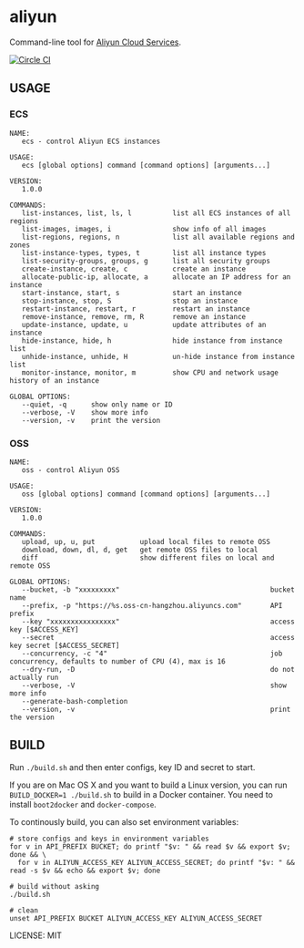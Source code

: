 aliyun
======

Command-line tool for [Aliyun Cloud Services](http://www.aliyun.com/product/).

[![Circle CI](https://circleci.com/gh/caiguanhao/aliyun.svg?style=svg)](https://circleci.com/gh/caiguanhao/aliyun)

USAGE
-----

### ECS

```help
NAME:
   ecs - control Aliyun ECS instances

USAGE:
   ecs [global options] command [command options] [arguments...]

VERSION:
   1.0.0

COMMANDS:
   list-instances, list, ls, l          list all ECS instances of all regions
   list-images, images, i               show info of all images
   list-regions, regions, n             list all available regions and zones
   list-instance-types, types, t        list all instance types
   list-security-groups, groups, g      list all security groups
   create-instance, create, c           create an instance
   allocate-public-ip, allocate, a      allocate an IP address for an instance
   start-instance, start, s             start an instance
   stop-instance, stop, S               stop an instance
   restart-instance, restart, r         restart an instance
   remove-instance, remove, rm, R       remove an instance
   update-instance, update, u           update attributes of an instance
   hide-instance, hide, h               hide instance from instance list
   unhide-instance, unhide, H           un-hide instance from instance list
   monitor-instance, monitor, m         show CPU and network usage history of an instance

GLOBAL OPTIONS:
   --quiet, -q		show only name or ID
   --verbose, -V	show more info
   --version, -v	print the version
```

### OSS

```help
NAME:
   oss - control Aliyun OSS

USAGE:
   oss [global options] command [command options] [arguments...]

VERSION:
   1.0.0

COMMANDS:
   upload, up, u, put           upload local files to remote OSS
   download, down, dl, d, get   get remote OSS files to local
   diff                         show different files on local and remote OSS

GLOBAL OPTIONS:
   --bucket, -b "xxxxxxxxx"                                     bucket name
   --prefix, -p "https://%s.oss-cn-hangzhou.aliyuncs.com"       API prefix
   --key "xxxxxxxxxxxxxxxx"                                     access key [$ACCESS_KEY]
   --secret                                                     access key secret [$ACCESS_SECRET]
   --concurrency, -c "4"                                        job concurrency, defaults to number of CPU (4), max is 16
   --dry-run, -D                                                do not actually run
   --verbose, -V                                                show more info
   --generate-bash-completion
   --version, -v                                                print the version
```

BUILD
-----

Run `./build.sh` and then enter configs, key ID and secret to start.

If you are on Mac OS X and you want to build a Linux version,
you can run `BUILD_DOCKER=1 ./build.sh` to build in a Docker container.
You need to install `boot2docker` and `docker-compose`.

To continously build, you can also set environment variables:
```
# store configs and keys in environment variables
for v in API_PREFIX BUCKET; do printf "$v: " && read $v && export $v; done && \
  for v in ALIYUN_ACCESS_KEY ALIYUN_ACCESS_SECRET; do printf "$v: " && read -s $v && echo && export $v; done

# build without asking
./build.sh

# clean
unset API_PREFIX BUCKET ALIYUN_ACCESS_KEY ALIYUN_ACCESS_SECRET
```

LICENSE: MIT
